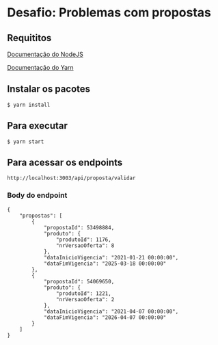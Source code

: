 # Desafio: Problemas com propostas

## Requititos

[Documentação do NodeJS](https://nodejs.org/en/)

[Documentação do Yarn](https://yarnpkg.com/getting-started/install)

## Instalar os pacotes

`$ yarn install`

## Para executar

`$ yarn start`

## Para acessar os endpoints

`http://localhost:3003/api/proposta/validar`

### Body do endpoint

```
{
    "propostas": [
        {
            "propostaId": 53498884,
            "produto": {
                "produtoId": 1176,
                "nrVersaoOferta": 8
            },
            "dataInicioVigencia": "2021-01-21 00:00:00",
            "dataFimVigencia": "2025-03-18 00:00:00"
        },
        {
            "propostaId": 54069650,
            "produto": {
                "produtoId": 1221,
                "nrVersaoOferta": 2
            },
            "dataInicioVigencia": "2021-04-07 00:00:00",
            "dataFimVigencia": "2026-04-07 00:00:00"
        }
    ]
}
```
